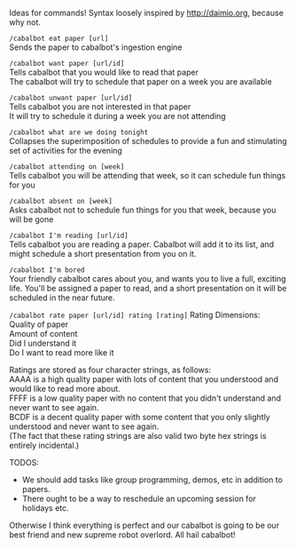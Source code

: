 Ideas for commands! Syntax loosely inspired by http://daimio.org, because why not.

`/cabalbot eat paper [url]`  
Sends the paper to cabalbot's ingestion engine

`/cabalbot want paper [url/id]`  
Tells cabalbot that you would like to read that paper  
The cabalbot will try to schedule that paper on a week you are available

`/cabalbot unwant paper [url/id]`  
Tells cabalbot you are not interested in that paper  
It will try to schedule it during a week you are not attending

`/cabalbot what are we doing tonight`  
Collapses the superimposition of schedules to provide a fun and stimulating set of activities for the evening

`/cabalbot attending on [week]`  
Tells cabalbot you will be attending that week, so it can schedule fun things for you

`/cabalbot absent on [week]`  
Asks cabalbot not to schedule fun things for you that week, because you will be gone

`/cabalbot I'm reading [url/id]`  
Tells cabalbot you are reading a paper. Cabalbot will add it to its list, and might schedule a short presentation from you on it.

`/cabalbot I'm bored`  
Your friendly cabalbot cares about you, and wants you to live a full, exciting life. You'll be assigned a paper to read, and a short presentation on it will be scheduled in the near future.

`/cabalbot rate paper [url/id] rating [rating]`
Rating Dimensions:  
Quality of paper  
Amount of content  
Did I understand it  
Do I want to read more like it  

Ratings are stored as four character strings, as follows:  
AAAA is a high quality paper with lots of content that you understood and would like to read more about.  
FFFF is a low quality paper with no content that you didn't understand and never want to see again.  
BCDF is a decent quality paper with some content that you only slightly understood and never want to see again.  
(The fact that these rating strings are also valid two byte hex strings is entirely incidental.)  


TODOS:
- We should add tasks like group programming, demos, etc in addition to papers. 
- There ought to be a way to reschedule an upcoming session for holidays etc. 

Otherwise I think everything is perfect and our cabalbot is going to be our best friend and new supreme robot overlord. All hail cabalbot!


